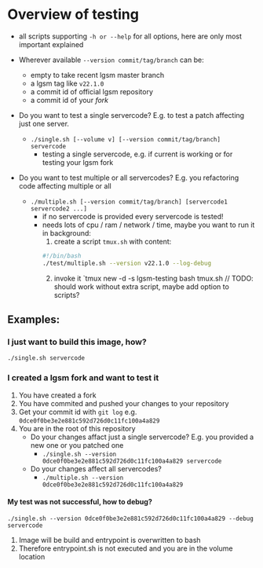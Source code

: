 # Overview of testing

- all scripts supporting `-h or --help` for all options, here are only most important explained
- Wherever available `--version commit/tag/branch` can be:
    - empty to take recent lgsm master branch
    - a lgsm tag like `v22.1.0`
    - a commit id of official lgsm repository
    - a commit id of your _fork_

- Do you want to test a single servercode? E.g. to test a patch affecting just one server.
    - `./single.sh [--volume v] [--version commit/tag/branch] servercode`
        - testing a single servercode, e.g. if current is working or for testing your lgsm fork
- Do you want to test multiple or all servercodes? E.g. you refactoring code affecting multiple or all
    - `./multiple.sh [--version commit/tag/branch] [servercode1 servercode2 ...]`
        - if no servercode is provided every servercode is tested!
        - needs lots of cpu / ram / network / time, maybe you want to run it in background: 
            1. create a script `tmux.sh` with content:
            ```bash
            #!/bin/bash
            ./test/multiple.sh --version v22.1.0 --log-debug
            ```
            2. invoke it `tmux new -d -s lgsm-testing bash tmux.sh // TODO: should work without extra script, maybe add option to scripts?
            

## Examples:

### I just want to build this image, how?

`./single.sh servercode`

### I created a lgsm fork and want to test it

1. You have created a fork
2. You have commited and pushed your changes to your repository
3. Get your commit id with `git log` e.g. `0dce0f0be3e2e881c592d726d0c11fc100a4a829`
4. You are in the root of this repository
    - Do your changes affact just a single servercode? E.g. you provided a new one or you patched one
        - `./single.sh --version 0dce0f0be3e2e881c592d726d0c11fc100a4a829 servercode`
    - Do your changes affect all servercodes?
        - `./multiple.sh --version 0dce0f0be3e2e881c592d726d0c11fc100a4a829`

#### My test was not successful, how to debug?

`./single.sh --version 0dce0f0be3e2e881c592d726d0c11fc100a4a829 --debug servercode`
1. Image will be build and entrypoint is overwritten to bash
2. Therefore entrypoint.sh is not executed and you are in the volume location